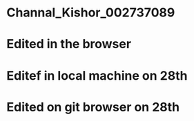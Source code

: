 # Channal_Kishor_002737089

# Edited in the browser

# Editef in local machine on 28th

# Edited on git browser on 28th
